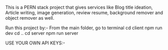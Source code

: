 This is a PERN stack project that gives services like Blog title ideation, Article writing, image generation, review resume, background remover and object remover as well.

Run this project by:-
From the main folder, go to terminal
cd client
npm run dev
cd ..
cd server
npm run server

USE YOUR OWN API KEYS:-
